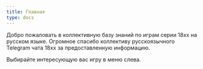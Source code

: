 ```yaml
---
title: Главная
type: docs
---
```


Добро пожаловать в коллективную базу знаний по играм серии 18xx на русском языке.
Огромное спасибо коллективу русскоязычного Telegram чата 18xx за предоставленную
информацию.

Выбирайте интересующую вас игру в меню слева.
